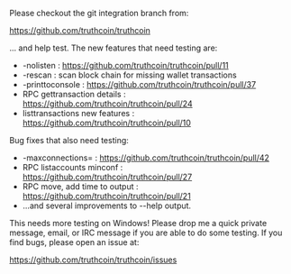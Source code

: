 Please checkout the git integration branch from:

https://github.com/truthcoin/truthcoin

... and help test.  The new features that need testing are:

* -nolisten : https://github.com/truthcoin/truthcoin/pull/11
* -rescan : scan block chain for missing wallet transactions
* -printtoconsole : https://github.com/truthcoin/truthcoin/pull/37
* RPC gettransaction details : https://github.com/truthcoin/truthcoin/pull/24
* listtransactions new features : https://github.com/truthcoin/truthcoin/pull/10

Bug fixes that also need testing:

* -maxconnections= : https://github.com/truthcoin/truthcoin/pull/42
* RPC listaccounts minconf : https://github.com/truthcoin/truthcoin/pull/27
* RPC move, add time to output : https://github.com/truthcoin/truthcoin/pull/21
* ...and several improvements to --help output.

This needs more testing on Windows!  Please drop me a quick private message, email, or IRC message if you are able to do some testing.  If you find bugs, please open an issue at:

https://github.com/truthcoin/truthcoin/issues
